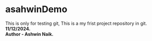 # asahwinDemo
This is only for testing git, This is a my frist project repository in git. <b> 11/12/2024.<b><br>
Author - Ashwin Naik.
